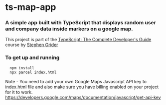 # ts-map-app
### A simple app built with TypeScript that displays random user and company data inside markers on a google map.

This project is part of the [TypeScript: The Complete Developer's Guide](https://www.udemy.com/course/typescript-the-complete-developers-guide/) course by [Stephen Grider](https://www.udemy.com/user/sgslo/)

### To get up and running
```
  npm install
  npx parcel index.html
```

Note - You need to add your own Google Maps Javascript API key to index.html file and also make sure you have billing enabled on your project for it to work.
https://developers.google.com/maps/documentation/javascript/get-api-key

